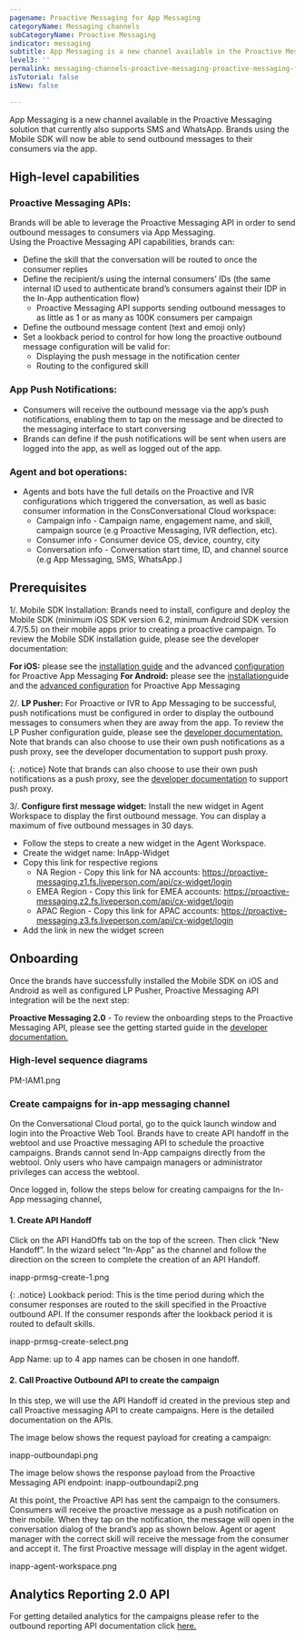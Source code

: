 ```yaml
---
pagename: Proactive Messaging for App Messaging 
categoryName: Messaging channels
subCategoryName: Proactive Messaging
indicator: messaging
subtitle: App Messaging is a new channel available in the Proactive Messaging solution that currently also supports SMS and WhatsApp
level3: ''
permalink: messaging-channels-proactive-messaging-proactive-messaging-for-app-messaging.html
isTutorial: false
isNew: false

---
```


App Messaging is a new channel available in the Proactive Messaging solution that currently also supports SMS and WhatsApp. Brands using the Mobile SDK will now be able to send outbound messages to their consumers via the app. 

## High-level capabilities

### Proactive Messaging APIs: 
Brands will be able to leverage the Proactive Messaging API in order to send outbound messages to consumers via App Messaging.  
Using the Proactive Messaging API capabilities, brands can:
* Define the skill that the conversation will be routed to once the consumer replies
* Define the recipient/s using the internal consumers’ IDs (the same internal ID used to authenticate brand’s consumers against their IDP in the In-App authentication flow)
     - Proactive Messaging API supports sending outbound messages to as little as 1 or as many as 100K consumers per campaign   
* Define the outbound message content (text and emoji only)
* Set a lookback period to control for how long the proactive outbound message configuration will be valid for:
    - Displaying the push message in the notification center
    - Routing to the configured skill     

### App Push Notifications: 
* Consumers will receive the outbound message via the app’s push notifications, enabling them to tap on the message and be directed to the messaging interface to start conversing 
* Brands can define if the push notifications will be sent when users are logged into the app, as well as logged out of the app.

### Agent and bot operations: 
* Agents and bots have the full details on the Proactive and IVR configurations which triggered the conversation, as well as basic consumer information in the ConsConversational Cloud workspace: 
   - Campaign info - Campaign name, engagement name, and skill, campaign source (e.g Proactive Messaging, IVR deflection, etc). 
   - Consumer info - Consumer device OS, device, country, city
   - Conversation info - Conversation start time, ID, and channel source (e.g App Messaging, SMS, WhatsApp.)

## Prerequisites

1/. Mobile SDK Installation: Brands need to install, configure and deploy the Mobile SDK (minimum iOS SDK version 6.2, minimum Android SDK version 4.7/5.5) on their mobile apps prior to creating a proactive campaign. To review the Mobile SDK installation guide, please see the developer documentation:

**For iOS:** please see the [installation guide](https://developers.liveperson.com/mobile-app-messaging-sdk-for-ios-overview.html) and the advanced [configuration](https://developers.liveperson.com/mobile-app-messaging-sdk-for-ios-advanced-features-proactive-and-ivr-deflection-to-app-messaging.html) for Proactive App Messaging
**For Android:** please see the [installation](https://developers.liveperson.com/mobile-app-messaging-sdk-for-android-overview.html)guide and the [advanced configuration](https://developers.liveperson.com/mobile-app-messaging-sdk-for-android-advanced-features-proactive-and-ivr-deflection-to-app-messaging.html) for Proactive App Messaging

2/. **LP Pusher:** For Proactive or IVR to App Messaging to be successful, push notifications must be configured in order to display the outbound messages to consumers when they are away from the app. To review the LP Pusher configuration guide, please see the [developer documentation.](https://developers.liveperson.com/push-notification-service-overview.html)
Note that brands can also choose to use their own push notifications as a push proxy, see the developer documentation to support push proxy. 

{: .notice}
Note that brands can also choose to use their own push notifications as a push proxy, see the [developer documentation](https://developers.liveperson.com/push-notification-service-overview.html) to support push proxy. 
 
3/. **Configure first message widget:**
Install the new widget in Agent Workspace to display the first outbound message. You can display a maximum of five outbound messages in 30 days.
* Follow the steps to create a new widget in the Agent Workspace.
* Create the widget name: InApp-Widget
* Copy this link for respective regions
  - NA Region - Copy this link for NA accounts: https://proactive-messaging.z1.fs.liveperson.com/api/cx-widget/login
  - EMEA Region - Copy this link for EMEA accounts: https://proactive-messaging.z2.fs.liveperson.com/api/cx-widget/login
  - APAC Region - Copy this link for APAC accounts: https://proactive-messaging.z3.fs.liveperson.com/api/cx-widget/login
* Add the link in new the widget screen

## Onboarding
Once the brands have successfully installed the Mobile SDK on iOS and Android as well as configured LP Pusher, Proactive Messaging API integration will be the next step:

**Proactive Messaging 2.0** - To review the onboarding steps to the Proactive Messaging API, please see the getting started guide in the [developer documentation.](https://developers.liveperson.com/proactive-messaging-api.html#getting-started)

### High-level sequence diagrams

PM-IAM1.png

### Create campaigns for in-app messaging channel 
On the Conversational Cloud portal, go to the quick launch window and login into the Proactive Web Tool. Brands have to create API handoff in the webtool and use Proactive messaging API to schedule the proactive campaigns. Brands cannot send In-App campaigns directly from the webtool. Only users who have campaign managers or administrator privileges can access the webtool.  

Once logged in, follow the steps below for creating campaigns for the In-App messaging channel, 

#### 1. Create API Handoff
Click on the API HandOffs tab on the top of the screen. Then click “New Handoff”. In the wizard select “In-App” as the channel and follow the direction on the screen to complete the creation of an API Handoff. 

inapp-prmsg-create-1.png

{: .notice}
Lookback period: This is the time period during which the consumer responses are routed to the skill specified in the Proactive outbound API. If the consumer responds after the lookback period it is routed to default skills.

inapp-prmsg-create-select.png

App Name: up to 4 app names can be chosen in one handoff. 

#### 2. Call Proactive Outbound API to create the campaign 
	
In this step, we will use the API Handoff id created in the previous step and call Proactive messaging API to create campaigns. Here is the detailed documentation on the APIs. 
	
The image below shows the request payload for creating a campaign:

inapp-outboundapi.png

The image below shows the response payload from the Proactive Messaging API endpoint: 
inapp-outboundapi2.png

At this point, the Proactive API has sent the campaign to the consumers. Consumers will receive the proactive message as a push notification on their mobile. 
When they tap on the notification, the message will open in the conversation dialog of the brand’s app as shown below.
Agent or agent manager with the correct skill will receive the message from the consumer and accept it. The first Proactive message will display in the agent widget.

inapp-agent-workspace.png

## Analytics Reporting 2.0 API
For getting detailed analytics for the campaigns please refer to the outbound reporting API documentation click [here.](https://developers.liveperson.com/outbound-reporting-api-overview.html)



